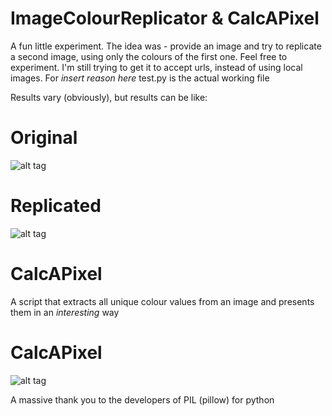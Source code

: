 # ImageColourReplicator & CalcAPixel
A fun little experiment. The idea was - provide an image and try to replicate a second image, using only the colours of the first one. Feel free to experiment. I'm still trying to get it to accept urls, instead of using local images. 
For *insert reason here* test.py is the actual working file 

Results vary (obviously), but results can be like: 
# Original
![alt tag](https://wallpaper.wiki/wp-content/uploads/2017/05/wallpaper.wiki-Pokemon-Phone-Eevee-Photos-PIC-WPE004226.jpg "Original")
# Replicated
![alt tag](https://i.imgur.com/jKnaKRY.png "Replicated")

# CalcAPixel
A script that extracts all unique colour values from an image and presents them in an *interesting* way

# CalcAPixel
![alt tag](https://i.imgur.com/rLerzgx.png "From the CalcAPixel")

A massive thank you to the developers of PIL (pillow) for python
